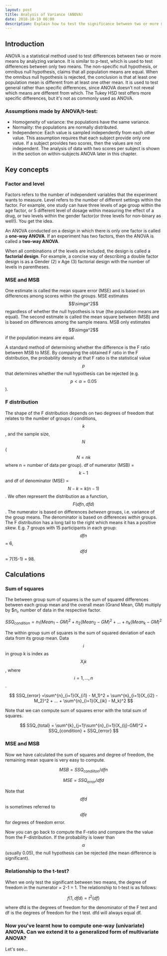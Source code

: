 ```yaml
---
layout: post
title: Analysis of Variance (ANOVA)
date: 2018-10-19 06:00
description: Explain how to test the significance between two or more means through analyzing their variances.
---
```


## Introduction

ANOVA is a statistical method used to test differences between two or more means by analyzing variance. It is similar to p-test, which is used to test differences between only two means. The non-specific null hypothesis, or omnibus null hypothesis, claims that all population means are equal. When the omnibus null hypothesis is rejected, the conclusion is that at least one population mean is different from at least one other mean. It is used to test general rather than specific differences, since ANOVA doesn't not reveal which means are different from which. The Tukey HSD test offers more specific differences, but it's not as commonly used as ANOVA.

### Assumptions made by ANOVA/t-test:

* Homogeneity of variance: the populations have the same variance.
* Normality: the populations are normally distributed.
* Independence: Each value is sampled independently from each other value. This assumption requires that each subject provide only one value. If a subject provides two scores, then the values are not independent. The analysis of data with two scores per subject is shown in the section on within-subjects ANOVA later in this chapter.

## Key concepts

### Factor and level

Factors refers to the number of independent variables that the experiment wants to measure. Level refers to the number of different settings within the factor. For example, one study can have three levels of age group within the age factor, or 5 different level of dosage within measuring the effect of a drug, or two levels within the gender factor(or three levels for non-binary as well!). You get the idea.

An ANOVA conducted on a design in which there is only one factor is called a **one-way ANOVA**. If an experiment has two factors, then the ANOVA is called a **two-way ANOVA**.

When all combinations of the levels are included, the design is called a **factorial design**. For example, a concise way of describing a double factor design is as a Gender (2) x Age (3) factorial design with the number of levels in parentheses.


### MSE and MSB

One estimate is called the mean square error (MSE) and is based on differences among scores within the groups. MSE estimates $$\simga^2$$ regardless of whether the null hypothesis is true (the population means are equal). The second estimate is called the mean square between (MSB) and is based on differences among the sample means. MSB only estimates $$\simga^2$$ if the population means are equal.

A standard method of determining whether the difference is the F ratio between MSB to MSE. By comparing the obtained F ratio in the F distribution, the probability density at that F ratio is the statistical value $$p$$ that determines whether the null hypothesis can be rejected (e.g. $$p < \alpha = 0.05$$).

### F distribution

The shape of the F distribution depends on two degrees of freedom that relates to the number of groups / conditions, $$k$$, and the sample size, $$N$$ ($$N = nk$$ where n =  number of data per group). df of numerator (MSB) = $$k-1$$ and df of denominator (MSE) = $$N-k = k(n-1) $$. We often represent the distribution as a function, $$F(dfn,dfd)$$. The numerator is based on differences *between* groups, i.e. variance of the group means. The denominator is based on differences *within* groups. The F distribution has a long tail to the right which means it has a positive skew.
E.g. 7 groups with 15 participants in each group: $$dfn$$ = 6, $$dfd$$ = 7(15-1) = 98.

## Calculations

### Sum of squares

The between group sum of squares is the sum of squared differences between each group mean and the overall mean (Grand Mean, GM) multiply by $$n_i$, number of data in the respective factor.

$$
SSQ_{condition} = n_1(Mean_1 - GM)^2 + n_2(Mean_2 -GM)^2 + ... + n_k(Mean_k - GM)^2
$$

The within group sum of squares is the sum of squared deviation of each data from its group mean. Data $$i$$ in group k is index as $$X_ik$$, where $$i = 1,...,n$$.

$$
SSQ_{error} =\sum^{n}_{i=1}(X_{i1} - M_1)^2 + \sum^{n}_{i=1}(X_{i2} -M_2)^2 + ... + \sum^{n}_{i=1}(X_{ik} - M_k)^2
$$

Note that we can compute sum of squares error with the total sum of squares.

$$
SSQ_{total} = \sum^{k}_{j=1}\sum^{n}_{i=1}(X_{ij}-GM)^2 = SSQ_{condition} + SSQ_{error}
$$

### MSE and MSB

Now we have calculated the sum of squares and degree of freedom, the remaining mean square is very easy to compute.

$$
MSB = SSQ_{condiiton}/dfn
$$

$$
MSE = SSQ_{error}/dfd
$$

Note that $$dfd$$ is sometimes referred to $$dfe$$ for degrees of freedom error.

Now you can go back to compute the F-ratio and compare the the value from the F-distribution. If the probability is lower than $$\alpha$$ (usually 0.05), the null hypothesis can be rejected (the mean difference is significant).

### Relationship to the t-test?

When we only test the significant between two means, the degree of freedom in the numerator = 2-1 = 1.
The relationship to t-test is as follows:

$$
f(1,dfd) = t^2(df)
$$

where dfd is the degrees of freedom for the denominator of the F test and df is the degrees of freedom for the t test. dfd will always equal df.

### Now you've learnt how to compute one-way (univariate) ANOVA. Can we extend it to a generalized form of multivariate ANOVA?

Let's see...
